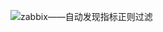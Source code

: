   ![zabbix——自动发现指标正则过滤](https://github.com/Lancger/opslinux/blob/master/images/zabbix_discovery.png)

